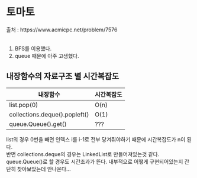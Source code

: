 <h1>토마토</h1>
출처 : https://www.acmicpc.net/problem/7576 <br><br>

1. BFS를 이용했다. <br>
2. queue 때문에 아주 고생했다.<br>
## 내장함수의 자료구조 별 시간복잡도

|내장함수|시간복잡도|
|------|---|
|list.pop(0)|O(n)|
|collections.deque().popleft()|O(1)|
|queue.Queue().get()|???|

list의 경우 0번을 빼면 인덱스 i를 i-1로 전부 당겨줘야하기 때문에 시간복잡도가 n이 된다. <br>
반면 collections.deque의 경우는 LinkedList로 만들어져있는것 같다.<br>
queue.Queue()로 할 경우도 시간초과가 뜬다. 내부적으로 어떻게 구현되어있는지 간단히 찾아보았는데 안나온다...
